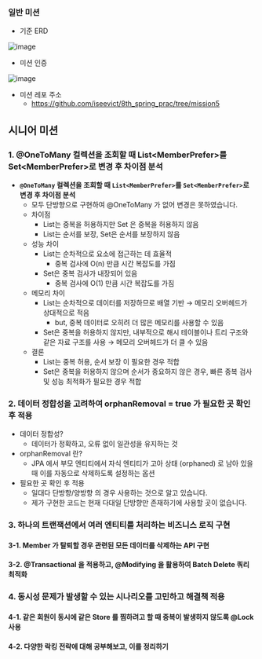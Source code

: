 ### 일반 미션

- 기준 ERD

![image](https://github.com/user-attachments/assets/55282218-46a8-4b4a-a602-67877db104c9)

- 미션 인증

![image](https://github.com/user-attachments/assets/6b5a0b4b-f4ea-4014-9149-c12ca7a3709b)

- 미션 레포 주소
  -  https://github.com/iseevict/8th_spring_prac/tree/mission5

## 시니어 미션

### 1. @OneToMany 컬렉션을 조회할 때 List\<MemberPrefer>를 Set\<MemberPrefer>로 변경 후 차이점 분석
- **`@OneToMany` 컬렉션을 조회할 때 `List<MemberPrefer>`를 `Set<MemberPrefer>`로 변경 후 차이점 분석**
    - 모두 단방향으로 구현하여 @OneToMany 가 없어 변경은 못하였습니다.
    - 차이점
        - List는 중복을 허용하지만 Set 은 중복을 허용하지 않음
        - List는 순서를 보장, Set은 순서를 보장하지 않음
    - 성능 차이
        - List는 순차적으로 요소에 접근하는 데 효율적
            - 중복 검사에 O(n) 만큼 시간 복잡도를 가짐
        - Set은 중복 검사가 내장되어 있음
            - 중복 검사에 O(1) 만큼 시간 복잡도를 가짐
    - 메모리 차이
        - List는 순차적으로 데이터를 저장하므로 배열 기반 → 메모리 오버헤드가 상대적으로 적음
            - but, 중복 데이터로 오히려 더 많은 메모리를 사용할 수 있음
        - Set은 중복을 허용하지 않지만, 내부적으로 해시 테이블이나 트리 구조와 같은 자료 구조를 사용 → 메모리 오버헤드가 더 클 수 있음
    - 결론
        - List는 중복 허용, 순서 보장 이 필요한 경우 적합
        - Set은 중복을 허용하지 않으며 순서가 중요하지 않은 경우, 빠른 중복 검사 및 성능 최적화가 필요한 경우 적합

### 2. 데이터 정합성을 고려하여 orphanRemoval = true 가 필요한 곳 확인 후 적용
- 데이터 정합성?
    - 데이터가 정확하고, 오류 없이 일관성을 유지하는 것
- orphanRemoval 란?
    - JPA 에서 부모 엔티티에서 자식 엔티티가 고아 상태 (orphaned) 로 남아 있을 때 이를 자동으로 삭제하도록 설정하는 옵션
- 필요한 곳 확인 후 적용
    - 일대다 단방향/양방향 의 경우 사용하는 것으로 알고 있습니다.
    - 제가 구현한 코드는 현재 다대일 단방향만 존재하기에 사용할 곳이 없습니다.

### 3. 하나의 트랜잭션에서 여러 엔티티를 처리하는 비즈니스 로직 구현

#### 3-1. Member 가 탈퇴할 경우 관련된 모든 데이터를 삭제하는 API 구현

#### 3-2. @Transactional 을 적용하고, @Modifying 을 활용하여 Batch Delete 쿼리 최적화

### 4. 동시성 문제가 발생할 수 있는 시나리오를 고민하고 해결책 적용

#### 4-1. 같은 회원이 동시에 같은 Store 를 찜하려고 할 때 중복이 발생하지 않도록 @Lock 사용

#### 4-2. 다양한 락킹 전략에 대해 공부해보고, 이를 정리하기